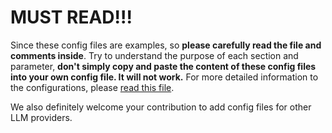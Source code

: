 # MUST READ!!!

Since these config files are examples, so **please carefully read the file and comments inside**. Try to understand the purpose of each section and parameter, **don't simply copy and paste the content of these config files into your own config file. It will not work.** For more detailed information to the configurations, please [read this file](../configuration.md).

We also definitely welcome your contribution to add config files for other LLM providers.
